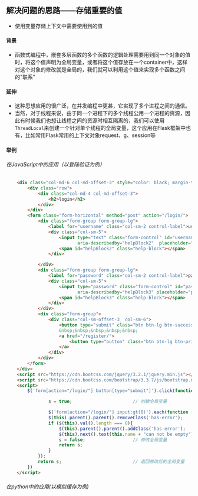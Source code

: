 ## 解决问题的思路——存储重要的值
- 使用变量存储上下文中需要使用到的值

#### 背景
- 函数式编程中，嵌套多层函数的多个函数的逻辑处理需要用到同一个对象的值时，将这个值声明为全局变量，或者将这个值存放在一个container中，这样对这个对象的修改就是全局的，我们就可以利用这个值来实现多个函数之间的"联系"

#### 延伸
- 这种思想应用的很广泛，在并发编程中更甚，它实现了多个进程之间的通信。
- 当然，对于线程来说，由于同一个进程下的多个线程公用一个进程的资源，因此有时候我们也想让线程之间的资源时相互隔离的，我们可以使用`ThreadLocal`来创建一个针对单个线程的全局变量，这个应用在Flask框架中也有，比如常用Flask常用的上下文对象request、g、session等 


#### 举例
###### 在JavaScript中的应用（以登陆验证为例）

```html
    <div class="col-md-6 col-md-offset-3" style="color: black; margin-top: 100px">
        <div class="row">
            <div class="col-md-4 col-md-offset-3">
                <h2>login</h2>
            </div>
        </div>
        <form class="form-horizontal" method="post" action="/login/">
            <div class="form-group form-group-lg">
                <label for="username" class="col-sm-2 control-label">username</label>
                <div class="col-sm-5">
                    <input type="text" class="form-control" id="username" name="username"
                           aria-describedby="helpBlock2"  placeholder="username">
                    <span id="helpBlock2" class="help-block"></span>
                </div>

            </div>
            <div class="form-group form-group-lg">
                <label for="password" class="col-sm-2 control-label">password</label>
                <div class="col-sm-5">
                    <input type="password" class="form-control" id="password" name="password"
                           aria-describedby="helpBlock3" placeholder="password">
                    <span id="helpBlock3" class="help-block"></span>
                </div>
            </div>
            <div class="form-group">
                <div class="col-sm-offset-3  col-sm-6">
                    <button type="submit" class="btn btn-lg btn-success">登陆</button>
                    &nbsp;&nbsp;&nbsp;&nbsp;&nbsp;
                    <a href="/register/">
                        <button type="button" class="btn btn-lg btn-primary">注册</button>
                    </a>
                </div>
            </div>
        </form>
    </div>
    <script src="https://cdn.bootcss.com/jquery/3.2.1/jquery.min.js"></script>
    <script src="https://cdn.bootcss.com/bootstrap/3.3.7/js/bootstrap.min.js"></script>
    <script>
        $('form[action="/login/"] button[type="submit"]').click(function () {

                s = true;						// 创建全局变量

                $('form[action="/login/"] input:gt(0)').each(function () {
                $(this).parent().parent().removeClass('has-error');
                if ($(this).val().length === 0){
                    $(this).parent().parent().addClass('has-error');
                    $(this).next().text(this.name + "can not be empty");
                    s = false;					// 修改全局变量
                    return s;				
                }
            });
            return s;							// 返回修改后的全局变量
        })
    </script>
```


###### 在python中的应用(以模拟缓存为例)

```python

```